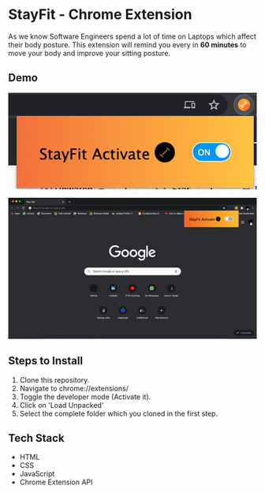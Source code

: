 # StayFit - Chrome Extension

As we know Software Engineers spend a lot of time on Laptops which affect their body posture. This extension will remind you every in **60 minutes** to move your body and improve your sitting posture.

## Demo
![Demo Photo](./demoPhoto.png)

![Demo](./demo.gif)


## Steps to Install
1. Clone this repository.
2. Navigate to chrome://extensions/
3. Toggle the developer mode (Activate it).
4. Click on 'Load Unpacked'
5. Select the complete folder which you cloned in the first step.

## Tech Stack
- HTML
- CSS
- JavaScript
- Chrome Extension API